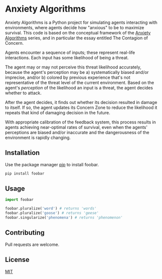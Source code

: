 # Anxiety Algorithms

Anxiety Algorithms is a Python project for simulating agents interacting with environments, where agents decide how "anxious" to be to maximize survival. This code is based on the conceptual framework of the [Anxiety Algorithms](https://www.adamjuliangoldstein.com/blog/anxiety-algorithm/) series, and in particular the essay entitled The Contagion of Concern.

Agents encounter a sequence of inputs; these represent real-life interactions. Each input has some likelihood of being a threat.

The agent may or may not perceive this threat likelihood accurately, because the agent's perception may be a) systematically biased and/or imprecise, and/or b) colored by previous experience that's not representative of the threat level of the current environment. Based on the agent's *perception* of the likelihood an input is a threat, the agent decides whether to attack.

After the agent decides, it finds out whether its decision resulted in damage to itself. If so, the agent updates its Concern Zone to reduce the likelihood it repeats that kind of damaging decision in the future.

With appropriate calibration of the feedback system, this process results in agents achieving near-optimal rates of survival, even when the agents' perceptions are biased and/or inaccurate and the dangerousness of the environment is rapidly changing.

## Installation

Use the package manager [pip](https://pip.pypa.io/en/stable/) to install foobar.

```bash
pip install foobar
```

## Usage

```python
import foobar

foobar.pluralize('word') # returns 'words'
foobar.pluralize('goose') # returns 'geese'
foobar.singularize('phenomena') # returns 'phenomenon'
```

## Contributing
Pull requests are welcome.

## License
[MIT](https://choosealicense.com/licenses/mit/)